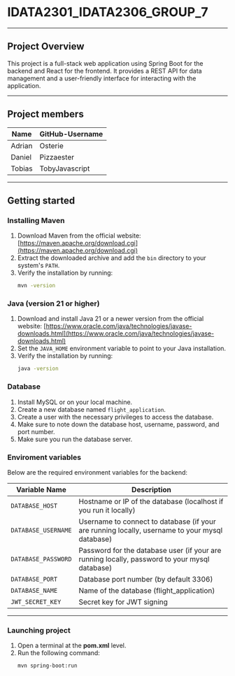 # IDATA2301_IDATA2306_GROUP_7

---

## Project Overview
This project is a full-stack web application using Spring Boot for the backend and React for the frontend. It provides a REST API for data management and a user-friendly interface for interacting with the application.

---

## Project members
| Name   | GitHub-Username |
| ------ | --------------- |
| Adrian | Osterie         |
| Daniel | Pizzaester      |
| Tobias | TobyJavascript  |

---

## Getting started

### Installing Maven
1. Download Maven from the official website: [https://maven.apache.org/download.cgi](https://maven.apache.org/download.cgi)
2. Extract the downloaded archive and add the `bin` directory to your system's `PATH`.
3. Verify the installation by running:
   ```sh
   mvn -version
   ```

### Java (version 21 or higher)
1. Download and install Java 21 or a newer version from the official website: [https://www.oracle.com/java/technologies/javase-downloads.html](https://www.oracle.com/java/technologies/javase-downloads.html)
2. Set the `JAVA_HOME` environment variable to point to your Java installation.
3. Verify the installation by running:
   ```sh
   java -version
   ```

### Database
1. Install MySQL or on your local machine.
2. Create a new database named `flight_application`.
3. Create a user with the necessary privileges to access the database.
4. Make sure to note down the database host, username, password, and port number.
5. Make sure you run the database server.

### Enviroment variables

Below are the required environment variables for the backend:

| Variable Name       | Description                                                                                    |
| ------------------- | ---------------------------------------------------------------------------------------------- |
| `DATABASE_HOST`     | Hostname or IP of the database (localhost if you run it locally)                               |
| `DATABASE_USERNAME` | Username to connect to database (if your are running locally, username to your mysql database) |
| `DATABASE_PASSWORD` | Password for the database user (if your are running locally, password to your mysql database)  |
| `DATABASE_PORT`     | Database port number (by default 3306)                                                         |
| `DATABASE_NAME`     | Name of the database (flight_application)                                                      |
| `JWT_SECRET_KEY`    | Secret key for JWT signing                                                                     |

---

### Launching project
1. Open a terminal at the **pom.xml** level.
2. Run the following command:
   ```sh
   mvn spring-boot:run
   ```